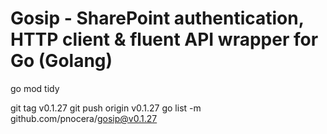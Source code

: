 # Gosip - SharePoint authentication, HTTP client & fluent API wrapper for Go (Golang)

go mod tidy

git tag v0.1.27
git push origin v0.1.27
go list -m github.com/pnocera/gosip@v0.1.27

